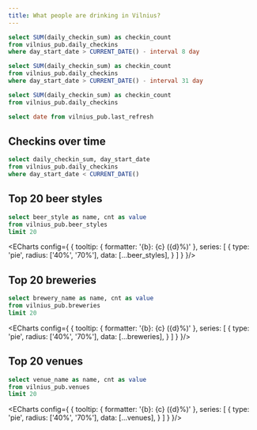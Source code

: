 ```yaml
---
title: What people are drinking in Vilnius?
---
```


```sql last_week_checkins
select SUM(daily_checkin_sum) as checkin_count
from vilnius_pub.daily_checkins
where day_start_date > CURRENT_DATE() - interval 8 day
```

```sql last_month_checkins
select SUM(daily_checkin_sum) as checkin_count
from vilnius_pub.daily_checkins
where day_start_date > CURRENT_DATE() - interval 31 day
```

```sql total_checkins
select SUM(daily_checkin_sum) as checkin_count
from vilnius_pub.daily_checkins
```

```sql last_refresh
select date from vilnius_pub.last_refresh
```

<BigValue
    title='Last week checkins'
    data={last_week_checkins}
    value='checkin_count'
    fmt='#,##0'
/>

<BigValue
    title='Last month checkins'
    data={last_month_checkins}
    value='checkin_count'
    fmt='#,##0'
/>

<BigValue
    title='Total checkins'
    data={total_checkins}
    value='checkin_count'
    fmt='#,##0'
/>

<BigValue
  title='Data last updated on'
  data={last_refresh}
  value=date
/>


## Checkins over time

```sql all_but_last_day_checkins
select daily_checkin_sum, day_start_date
from vilnius_pub.daily_checkins
where day_start_date < CURRENT_DATE()
```

<LineChart
    data={all_but_last_day_checkins}
    y=daily_checkin_sum
    x=day_start_date>
    <ReferencePoint x="2020-02-22" y=1150 label="Žmogšala 2020" labelPosition=top/>
    <ReferencePoint x="2022-02-19" y=1500 label="Žmogšala 2022" labelPosition=left/>
    <ReferencePoint x="2023-02-11" y=1900 label="Žmogšala 2023" labelPosition=left/>
    <ReferencePoint x="2023-09-22" y=1800 label="Putoja 2023" labelPosition=top/>
    <ReferencePoint x="2023-11-24" y=1700 label="VAF 2023" labelPosition=right/>
    <ReferencePoint x="2024-02-10" y=1450 label="Žmogšala 2020" labelPosition=right/>
    <ReferencePoint x="2024-09-20" y=1800 label="Putoja 2024" labelPosition=top/>
    <ReferencePoint x="2024-11-29" y=1800 label="VAF 2024" labelPosition=right/>
    <ReferencePoint x="2025-09-13" y=2100 label="Putoja 2025" labelPosition=top/>
</LineChart>

## Top 20 beer styles

```sql beer_styles
select beer_style as name, cnt as value
from vilnius_pub.beer_styles
limit 20
```

<ECharts config={
    {
        tooltip: {
            formatter: '{b}: {c} ({d}%)'
        },
        series: [
            {
            type: 'pie',
            radius: ['40%', '70%'],
            data: [...beer_styles],
            }
        ]
    }
}/>

## Top 20 breweries

```sql breweries
select brewery_name as name, cnt as value
from vilnius_pub.breweries
limit 20
```

<ECharts config={
    {
        tooltip: {
            formatter: '{b}: {c} ({d}%)'
        },
        series: [
            {
            type: 'pie',
            radius: ['40%', '70%'],
            data: [...breweries],
            }
        ]
    }
}/>

## Top 20 venues

```sql venues
select venue_name as name, cnt as value
from vilnius_pub.venues
limit 20
```

<ECharts config={
    {
        tooltip: {
            formatter: '{b}: {c} ({d}%)'
        },
        series: [
            {
            type: 'pie',
            radius: ['40%', '70%'],
            data: [...venues],
            }
        ]
    }
}/>
